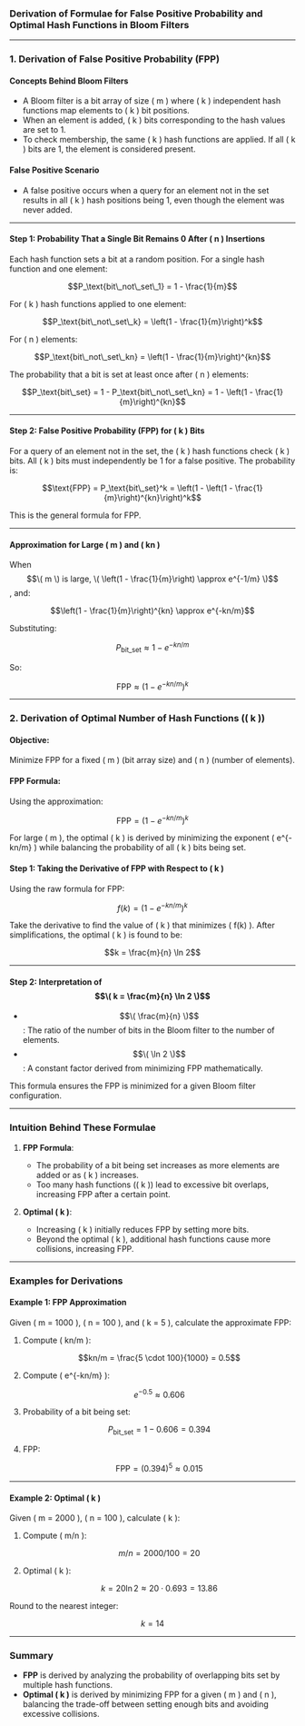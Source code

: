 ### Derivation of Formulae for False Positive Probability and Optimal Hash Functions in Bloom Filters

---

### **1. Derivation of False Positive Probability (FPP)**

#### **Concepts Behind Bloom Filters**
- A Bloom filter is a bit array of size \( m \) where \( k \) independent hash functions map elements to \( k \) bit positions.
- When an element is added, \( k \) bits corresponding to the hash values are set to 1.
- To check membership, the same \( k \) hash functions are applied. If all \( k \) bits are 1, the element is considered present.

#### **False Positive Scenario**
- A false positive occurs when a query for an element not in the set results in all \( k \) hash positions being 1, even though the element was never added.

---

#### **Step 1: Probability That a Single Bit Remains 0 After \( n \) Insertions**

Each hash function sets a bit at a random position. For a single hash function and one element:
```math
P_\text{bit\_not\_set\_1} = 1 - \frac{1}{m}
```

For \( k \) hash functions applied to one element:
```math
P_\text{bit\_not\_set\_k} = \left(1 - \frac{1}{m}\right)^k
```

For \( n \) elements:
```math
P_\text{bit\_not\_set\_kn} = \left(1 - \frac{1}{m}\right)^{kn}
```

The probability that a bit is set at least once after \( n \) elements:
```math
P_\text{bit\_set} = 1 - P_\text{bit\_not\_set\_kn} = 1 - \left(1 - \frac{1}{m}\right)^{kn}
```

---

#### **Step 2: False Positive Probability (FPP) for \( k \) Bits**

For a query of an element not in the set, the \( k \) hash functions check \( k \) bits. All \( k \) bits must independently be 1 for a false positive. The probability is:
```math
\text{FPP} = P_\text{bit\_set}^k = \left(1 - \left(1 - \frac{1}{m}\right)^{kn}\right)^k
```

This is the general formula for FPP.

---

#### **Approximation for Large \( m \) and \( kn \)**
When $$\( m \) is large, \( \left(1 - \frac{1}{m}\right) \approx e^{-1/m} \)$$, and:
```math
\left(1 - \frac{1}{m}\right)^{kn} \approx e^{-kn/m}
```

Substituting:
```math
P_\text{bit\_set} \approx 1 - e^{-kn/m}
```

So:
```math
\text{FPP} \approx \left(1 - e^{-kn/m}\right)^k
```

---

### **2. Derivation of Optimal Number of Hash Functions (\( k \))**

#### **Objective**:
Minimize FPP for a fixed \( m \) (bit array size) and \( n \) (number of elements).

#### **FPP Formula**:
Using the approximation:
```math
\text{FPP} = \left(1 - e^{-kn/m}\right)^k
```

For large \( m \), the optimal \( k \) is derived by minimizing the exponent \( e^{-kn/m} \) while balancing the probability of all \( k \) bits being set.

#### **Step 1: Taking the Derivative of FPP with Respect to \( k \)**
Using the raw formula for FPP:
```math
f(k) = \left(1 - e^{-kn/m}\right)^k
```

Take the derivative to find the value of \( k \) that minimizes \( f(k) \). After simplifications, the optimal \( k \) is found to be:
```math
k = \frac{m}{n} \ln 2
```

---

#### **Step 2: Interpretation of $$\( k = \frac{m}{n} \ln 2 \)$$**
- $$\( \frac{m}{n} \)$$: The ratio of the number of bits in the Bloom filter to the number of elements.
- $$\( \ln 2 \)$$: A constant factor derived from minimizing FPP mathematically.

This formula ensures the FPP is minimized for a given Bloom filter configuration.

---

### **Intuition Behind These Formulae**

1. **FPP Formula**:
   - The probability of a bit being set increases as more elements are added or as \( k \) increases.
   - Too many hash functions (\( k \)) lead to excessive bit overlaps, increasing FPP after a certain point.

2. **Optimal \( k \)**:
   - Increasing \( k \) initially reduces FPP by setting more bits.
   - Beyond the optimal \( k \), additional hash functions cause more collisions, increasing FPP.

---

### **Examples for Derivations**

#### Example 1: FPP Approximation
Given \( m = 1000 \), \( n = 100 \), and \( k = 5 \), calculate the approximate FPP:

1. Compute \( kn/m \):
   ```math
   kn/m = \frac{5 \cdot 100}{1000} = 0.5
   ```

2. Compute \( e^{-kn/m} \):
   ```math
   e^{-0.5} \approx 0.606
   ```

3. Probability of a bit being set:
   ```math
   P_\text{bit\_set} = 1 - 0.606 = 0.394
   ```

4. FPP:
   ```math
   \text{FPP} = (0.394)^5 \approx 0.015
   ```

---

#### Example 2: Optimal \( k \)
Given \( m = 2000 \), \( n = 100 \), calculate \( k \):

1. Compute \( m/n \):
   ```math
   m/n = 2000/100 = 20
   ```

2. Optimal \( k \):
   ```math
   k = 20 \ln 2 \approx 20 \cdot 0.693 = 13.86
   ```

Round to the nearest integer:
```math
k = 14
```

---

### **Summary**
- **FPP** is derived by analyzing the probability of overlapping bits set by multiple hash functions.
- **Optimal \( k \)** is derived by minimizing FPP for a given \( m \) and \( n \), balancing the trade-off between setting enough bits and avoiding excessive collisions.
